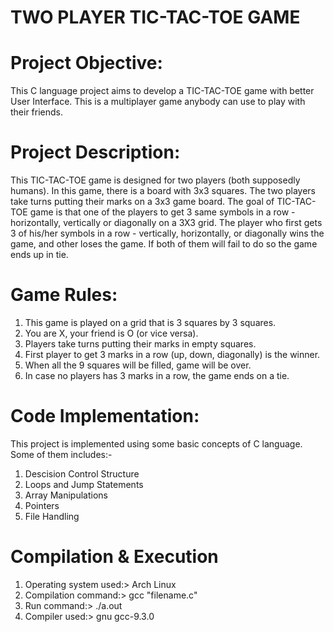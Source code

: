 # TWO PLAYER TIC-TAC-TOE GAME

# Project Objective:
This C language project aims to develop a TIC-TAC-TOE game with better User Interface.
This is a multiplayer game anybody can use to play with their friends.

# Project Description:
This TIC-TAC-TOE game is designed for two players (both supposedly humans). In this game, there is a board with 3x3 squares. The two players take turns putting their marks on a 3x3 game board. The goal of TIC-TAC-TOE game is that one of the players to get 3 same symbols in a row - horizontally, vertically or diagonally on a 3X3 grid. The player who first gets 3 of his/her symbols in a row - vertically, horizontally, or diagonally wins the game, and other loses the game. If both of them will fail to do so the game ends up in tie.

# Game Rules:
1. This game is played on a grid that is 3 squares by 3 squares.
2. You are X, your friend is O (or vice versa).                    
3. Players take turns putting their marks in empty squares.        
4. First player to get 3 marks in a row (up, down, diagonally) is the winner.                                                  
5. When all the 9 squares will be filled, game will be over.
6. In case no players has 3 marks in a row, the game ends on a tie.

# Code Implementation:
This project is implemented using some basic concepts of C language. Some of them includes:-
1. Descision Control Structure
2. Loops and Jump Statements
3. Array Manipulations
4. Pointers
5. File Handling

# Compilation & Execution
1. Operating system used:> Arch Linux
2. Compilation command:> gcc "filename.c"
3. Run command:> ./a.out
4. Compiler used:> gnu gcc-9.3.0 
